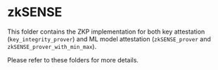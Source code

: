 # zkSENSE

This folder contains the ZKP implementation for both key attestation (`key_integrity_prover`) and ML model attestation (`zkSENSE_prover` and `zkSENSE_prover_with_min_max`).

Please refer to these folders for more details.